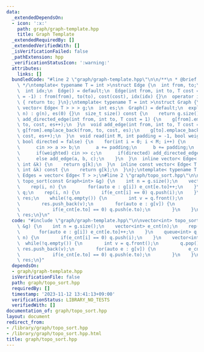 ```yaml
---
data:
  _extendedDependsOn:
  - icon: ':x:'
    path: graph/graph-template.hpp
    title: Graph Template
  _extendedRequiredBy: []
  _extendedVerifiedWith: []
  _isVerificationFailed: false
  _pathExtension: hpp
  _verificationStatusIcon: ':warning:'
  attributes:
    links: []
  bundledCode: "#line 2 \"graph/graph-template.hpp\"\n\n/**\n * @brief Graph Template\n\
    \ */\ntemplate< typename T = int >\nstruct Edge {\n  int from, to;\n  T cost;\n\
    \  int idx;\n  Edge() = default;\n  Edge(int from, int to, T cost = 1, int idx\
    \ = -1) : from(from), to(to), cost(cost), idx(idx) {}\n  operator int() const\
    \ { return to; }\n};\ntemplate< typename T = int >\nstruct Graph {\n  vector<\
    \ vector< Edge< T > > > g;\n  int es;\n  Graph() = default;\n  explicit Graph(int\
    \ n) : g(n), es(0) {}\n  size_t size() const {\n    return g.size();\n  }\n  void\
    \ add_directed_edge(int from, int to, T cost = 1) {\n    g[from].emplace_back(from,\
    \ to, cost, es++);\n  }\n  void add_edge(int from, int to, T cost = 1) {\n   \
    \ g[from].emplace_back(from, to, cost, es);\n    g[to].emplace_back(to, from,\
    \ cost, es++);\n  }\n  void read(int M, int padding = -1, bool weighted = false,\
    \ bool directed = false) {\n    for(int i = 0; i < M; i++) {\n      int a, b;\n\
    \      cin >> a >> b;\n      a += padding;\n      b += padding;\n      T c = T(1);\n\
    \      if(weighted) cin >> c;\n      if(directed) add_directed_edge(a, b, c);\n\
    \      else add_edge(a, b, c);\n    }\n  }\n  inline vector< Edge< T > > &operator[](const\
    \ int &k) {\n    return g[k];\n  }\n  inline const vector< Edge< T > > &operator[](const\
    \ int &k) const {\n    return g[k];\n  }\n};\ntemplate< typename T = int >\nusing\
    \ Edges = vector< Edge< T > >;\n#line 2 \"graph/topo_sort.hpp\"\n\nvector<int>\
    \ topo_sort(const Graph<int> &g) {\n    int n = g.size();\n    vector<int> e_cnt(n);\n\
    \    rep(i, n) {\n        for(auto e : g[i]) e_cnt[e.to]++;\n    }\n    queue<int>\
    \ q;\n    rep(i, n) {\n        if(e_cnt[i] == 0) q.push(i);\n    }\n    vector<int>\
    \ res;\n    while(!q.empty()) {\n        int v = q.front();\n        q.pop();\n\
    \        res.push_back(v);\n        for(auto e : g[v]) {\n            e_cnt[e.to]--;\n\
    \            if(e_cnt[e.to] == 0) q.push(e.to);\n        }\n    }\n    return\
    \ res;\n}\n"
  code: "#include \"graph/graph-template.hpp\"\n\nvector<int> topo_sort(const Graph<int>\
    \ &g) {\n    int n = g.size();\n    vector<int> e_cnt(n);\n    rep(i, n) {\n \
    \       for(auto e : g[i]) e_cnt[e.to]++;\n    }\n    queue<int> q;\n    rep(i,\
    \ n) {\n        if(e_cnt[i] == 0) q.push(i);\n    }\n    vector<int> res;\n  \
    \  while(!q.empty()) {\n        int v = q.front();\n        q.pop();\n       \
    \ res.push_back(v);\n        for(auto e : g[v]) {\n            e_cnt[e.to]--;\n\
    \            if(e_cnt[e.to] == 0) q.push(e.to);\n        }\n    }\n    return\
    \ res;\n}"
  dependsOn:
  - graph/graph-template.hpp
  isVerificationFile: false
  path: graph/topo_sort.hpp
  requiredBy: []
  timestamp: '2023-11-12 13:41:13+09:00'
  verificationStatus: LIBRARY_NO_TESTS
  verifiedWith: []
documentation_of: graph/topo_sort.hpp
layout: document
redirect_from:
- /library/graph/topo_sort.hpp
- /library/graph/topo_sort.hpp.html
title: graph/topo_sort.hpp
---
```

